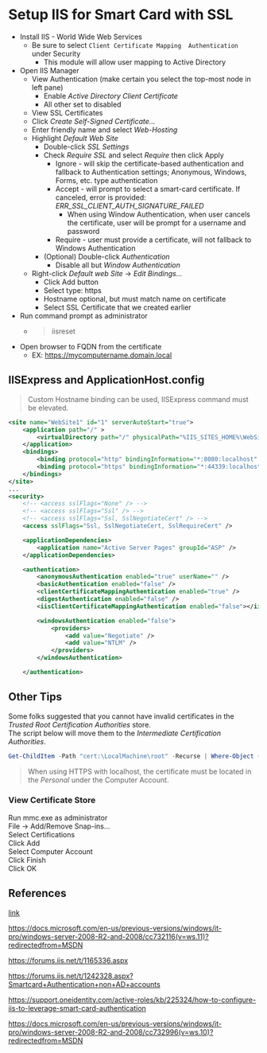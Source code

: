 # Setup IIS for Smart Card with SSL

* Install IIS - World Wide Web Services
    * Be sure to select `Client Certificate Mapping  Authentication` under Security
        * This module will allow user mapping to Active Directory
* Open IIS Manager
    * View Authentication (make certain you select the top-most node in left pane)
        * Enable *Active Directory Client Certificate*
        * All other set to disabled
    * View SSL Certificates
    * Click *Create Self-Signed Certificate...*
    * Enter friendly name and select *Web-Hosting*
    * Highlight *Default Web Site*
        * Double-click *SSL Settings*
        * Check *Require SSL* and select *Require* then click Apply
            * Ignore - will skip the certificate-based authentication and fallback to Authentication settings; Anonymous, Windows, Forms, etc. type authentication
            * Accept - will prompt to select a smart-card certificate. If canceled, error is provided: *ERR_SSL_CLIENT_AUTH_SIGNATURE_FAILED*
                * When using Window Authentication, when user cancels the certificate, user will be prompt for a username and password
            * Require - user must provide a certificate, will not fallback to Windows Authentication
        * (Optional) Double-click *Authentication*
            * Disable all but *Window Authentication*
    * Right-click *Default web Site* -> *Edit Bindings...*
        * Click Add button
        * Select type: https
        * Hostname optional, but must match name on certificate
        * Select SSL Certificate that we created earlier
* Run command prompt as administrator
    * >iisreset
* Open browser to FQDN from the certificate
    * EX: https://mycomputername.domain.local

## IISExpress and ApplicationHost.config

> Custom Hostname binding can be used, IISExpress command must be elevated.

```xml
<site name="WebSite1" id="1" serverAutoStart="true">
    <application path="/" >
        <virtualDirectory path="/" physicalPath="%IIS_SITES_HOME%\WebSite1" />
    </application>
    <bindings>
        <binding protocol="http" bindingInformation="*:8080:localhost" />
        <binding protocol="https" bindingInformation="*:44339:localhost" sslFlags="0" />
    </bindings>
</site>
...
<security>
    <!-- <access sslFlags="None" /> -->
    <!-- <access sslFlags="Ssl" /> -->
    <!-- <access sslFlags="Ssl, SslNegotiateCert" /> -->
    <access sslFlags="Ssl, SslNegotiateCert, SslRequireCert" />

    <applicationDependencies>
        <application name="Active Server Pages" groupId="ASP" />
    </applicationDependencies>

    <authentication>
        <anonymousAuthentication enabled="true" userName="" />
        <basicAuthentication enabled="false" />
        <clientCertificateMappingAuthentication enabled="true" />
        <digestAuthentication enabled="false" />
        <iisClientCertificateMappingAuthentication enabled="false"></iisClientCertificateMappingAuthentication>

        <windowsAuthentication enabled="false">
            <providers>
                <add value="Negotiate" />
                <add value="NTLM" />
            </providers>
        </windowsAuthentication>

    </authentication>
```

## Other Tips
Some folks suggested that you cannot have invalid certificates in the *Trusted Root Certification Authorities* store.  
The script below will move them to the *Intermediate Certification Authorities*.

```powershell
Get-ChildItem -Path "cert:\LocalMachine\root" -Recurse | Where-Object {$_.Issuer -ne $_.Subject} | Move-Item -Destination Cert:\LocalMachine\CA
```

> When using HTTPS with localhost, the certificate must be located in the *Personal* under the Computer Account.

### View Certificate Store
Run mmc.exe as administrator  
File -> Add/Remove Snap-ins...  
Select Certifications  
Click Add  
Select Computer Account  
Click Finish  
Click OK  

## References

[link](https://docs.microsoft.com/en-us/iis/configuration/system.webserver/security/authentication/clientcertificatemappingauthentication)

https://docs.microsoft.com/en-us/previous-versions/windows/it-pro/windows-server-2008-R2-and-2008/cc732116(v=ws.11)?redirectedfrom=MSDN

https://forums.iis.net/t/1165336.aspx

https://forums.iis.net/t/1242328.aspx?Smartcard+Authentication+non+AD+accounts

https://support.oneidentity.com/active-roles/kb/225324/how-to-configure-iis-to-leverage-smart-card-authentication

https://docs.microsoft.com/en-us/previous-versions/windows/it-pro/windows-server-2008-R2-and-2008/cc732996(v=ws.10)?redirectedfrom=MSDN